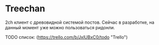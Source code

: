 # Treechan

2ch клиент с древовидной системой постов. 
Сейчас в разработке, на данный момент уже можно пользоваться ридонли.

TODO список: (https://trello.com/b/JxlUBxC0/todo "Trello")
